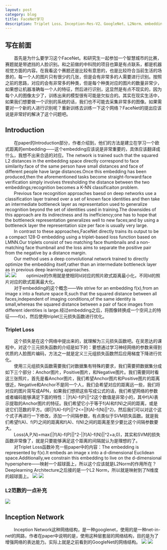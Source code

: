 ```yaml
---
layout: post
category: blog
title: FaceNet学习
description: Triplet Loss、Inception-Res-V2、GoogleNet、L2Norm、embedding
---
```


## 写在前面
　　首先是为什么要学习这个FaceNet。和研究生一起参加一个智慧城市的比赛，赛题就是带遮挡的人脸识别。和之前做的中科院的项目也算是有点联系，都是机器视觉方面的内容。在我看这个赛题还是比较有意思的，也是比较符合当前生活的场景的，每一个人的图片只有很少的几张，但是会有非常多的人需要进行识别。按照之前的思路，对应的会有非常多的种类，但是每个种类对应的图片的数量非常少，如果想让机器准确每一个人的特征，然后进行识别，这显然是有点不现实的，因为每个人的图像太少了，训练出来的模型很有可能是欠拟合的。其实在现实生活中，如果我们想要做一个识别的系统的话，我们也不可能去采集非常多的图像。如果需要对一个新的人进行识别呢？重新训练去训练一下这个网络？FaceNet的提出应该说是非常好的解决了这个问题吧。

## Introduction
　　在paper的Introduction部分，作者介绍到，他们的方法是建立在学习一个欧式距离的embedding——这个embedding应该说是非常重要的，具体应该翻译成什么，我想不出来合适的对应。The network is trained such that the squared L2 distances in the embedding space directly correspond to face similarity:face of the same person have small distances and face of different people have large distances.Once this embedding has been produced,then the aforementioned tasks become straight-forward:face verification simply involves thresholding the distance between the two embeddings;recognition becomes a K-NN classificaiton problem.<br>
　　Previous face recognition approaches baesd on deep networks use a classification layer trained over a set of known face identities and then take an intermediate bottleneck layer as representation used to generalize recognition beyond the set of identities used in training.The downsides of this approach are its indirectness and its inefficiency;one has to hope that the bottleneck representation generalizes well to new faces;and by using a bottleneck layer the representation size per face is usually very large.<br>
　　In contrast to these approaches,FaceNet directly trains its output to be a compact 128-D embedding using a triplet-based loss function based on LMNN.Our triplets consist of two matching face thumbnails and a non-matching face thumbnail and the loss aims to separate the positive pair from the negative by a distance margin.<br>
　　Our method uses a deep convolutional network trained to directly optimize the embedding itself,rather than an intermediate bottleneck layer as in previous deep learning approaches.<br>
![](/downloads/facenetArchitecture.png)
![](/downloads/facenet.png)
　　optimize的作用就是使相同Id对应的照片欧式距离最小化，不同Id的照片对应的欧式距离最大化。<br>
　　对于embedding的这个概念——We strive for an embedding f(x),from an image x into a feature space R,such that the squared distance between all faces,independent of imaging conditions,of the same identity is small,whereas the squared distance between a pair of face images from different identities is large.经过embedding之后，将图像转换成一个空间上的特征——f(x)，然后使用triplet三元损失函数进行优化。

### Triplet Loss
　　这个损失是在这个网络中提出来的，就理解为三元损失函数吧。在吴恩达的课程中，对这个三元损失函数的介绍是如下的：要想通过学习神经网络的参数来得到优质的人脸图片编码，方法之一就是定义三元组损失函数然后应用梯度下降进行优化。<br>
　　使用三元组损失函数需要我们对数据集有特殊的要求，我们需要把数据集分成如下三个部分：Anchor图片，Positive图片，和Negative图片。我们需要同时看这三张照片，首先是看Anchor图片，我们希望Anchor图片和Positive图片的距离很近，Negative和Anchor不是同一个人，我们会希望对应的距离远一些，我们将对应的图片简写成APN，如果我们想把这些写成公式的话，我们希望网络的参数或者编码能够满足下面的特性：||f(A)-f(P)||^2这个数值是非常小的，其中f(A)表示提取的Anchor图片的特征。我们希望它小于等于f(A)和f(N)之间的距离，或是说它们范数的平方。(即||f(A)-f(P)||^2<=||f(A)-f(N)||^2)，然后我们可以对这个这个式子再进行一下修改，添加一个间隔参数，有点类似于SVM损失函数。就是我们希望f(A)、f(P)之间的距离和f(A)、f(N)之间的距离差至少要比这个间隔参数要大。<br>
　　Loss(A,P,N)=max(||f(A)-f(P)||^2-||f(A)-f(N)||^2+a,0)，其实和SVM的损失函数非常像了，就是只要能够满足这个距离的间隔就认为是理想的了。<br>
　　对Triplet Loss函数补充一些paper中的内容：The embedding is represented by f(x).It embeds an image x into a d-dimensional Euclidean space.Additionally,we constrain this embedding to live on the d-dimensional hypersphere——映射一个超球面上，所以这个应该就是L2Norm的作用所在？Deeplearning Architecture之后接的是一个L2 Norm，所以就是映射到了N维度的超球面上。
![](/downloads/triplet1.png)
![](/downloads/triplet2.png)

### L2范数的一点补充
![](/downloads/L2Norm.png)

## Inception Network
　　Inception Network这种网络结构，是一种googlenet，使用的是一种net-in-net的网路，作者在paper中说明的是，使用这种层套层的网络结构，目的是为了增强网络的表达能力。实际上就是之前看到的GoogleNet的网络结构。
![](/downloads/inception1.png)
![](/downloads/inception2.png)